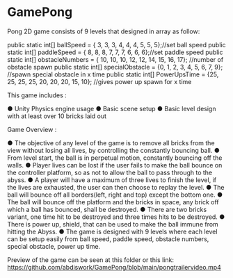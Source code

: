 # GamePong

Pong 2D game consists of 9 levels that designed in array as follow:

public static int[] ballSpeed = { 3, 3, 3, 4, 4, 4, 5, 5, 5};//set ball speed
public static int[] paddleSpeed = { 8, 8, 8, 7, 7, 7, 6, 6, 6};//set paddle speed
public static int[] obstacleNumbers = { 10, 10, 10, 12, 12, 14, 15, 16, 17}; //number of obstacle spawn
public static int[] specialObstacle = {0, 1, 2, 3, 4, 5, 6, 7, 9}; //spawn special obstacle in x time
public static int[] PowerUpsTime = {25, 25, 25, 25, 20, 20, 20, 15, 10}; //gives power up spawn for x time

This game includes : 

● Unity Physics engine usage
● Basic scene setup
● Basic level design with at least over 10 bricks laid out


Game Overview :

● The objective of any level of the game is to remove all bricks from the view without losing all lives, by controlling the constantly bouncing ball.
● From level start, the ball is in perpetual motion, constantly bouncing off the walls.
● Player lives can be lost if the user fails to make the ball bounce on the controller platform, so as not to allow the ball to pass through to the abyss. 
● A player will have a maximum of three lives to finish the level, if the lives are exhausted, the user can then choose to replay the level.
● The ball will bounce off all borders(left, right and top) except the bottom one.
● The ball will bounce off the platform and the bricks in space, any brick off which a ball has bounced, shall be destroyed.
● There are two bricks variant, one time hit to be destroyed and three times hits to be destroyed.
● There is power up, shield, that can be used to make the ball immune from hitting the Abyss.
● The game is designed with 9 levels where each level can be setup easily from ball speed, paddle speed, obstacle numbers, special obstacle, power up time.

Preview of the game can be seen at this folder or this link:
https://github.com/abdiswork/GamePong/blob/main/pongtrailervideo.mp4
